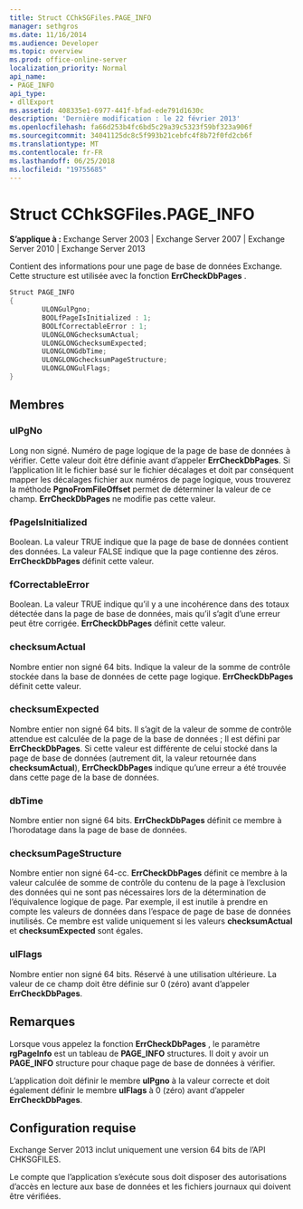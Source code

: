 ```yaml
---
title: Struct CChkSGFiles.PAGE_INFO
manager: sethgros
ms.date: 11/16/2014
ms.audience: Developer
ms.topic: overview
ms.prod: office-online-server
localization_priority: Normal
api_name:
- PAGE_INFO
api_type:
- dllExport
ms.assetid: 408335e1-6977-441f-bfad-ede791d1630c
description: 'Dernière modification : le 22 février 2013'
ms.openlocfilehash: fa66d253b4fc6bd5c29a39c5323f59bf323a906f
ms.sourcegitcommit: 34041125dc8c5f993b21cebfc4f8b72f0fd2cb6f
ms.translationtype: MT
ms.contentlocale: fr-FR
ms.lasthandoff: 06/25/2018
ms.locfileid: "19755685"
---
```

# <a name="cchksgfilespageinfo-struct"></a>Struct CChkSGFiles.PAGE_INFO

**S’applique à :** Exchange Server 2003 | Exchange Server 2007 | Exchange Server 2010 | Exchange Server 2013
  
Contient des informations pour une page de base de données Exchange. Cette structure est utilisée avec la fonction **ErrCheckDbPages** . 
  
```cs
Struct PAGE_INFO  
{
        ULONGulPgno;
        BOOLfPageIsInitialized : 1;
        BOOLfCorrectableError : 1;
        ULONGLONGchecksumActual;
        ULONGLONGchecksumExpected;
        ULONGLONGdbTime;
        ULONGLONGchecksumPageStructure;
        ULONGLONGulFlags;
}

```

## <a name="members"></a>Membres

### <a name="ulpgno"></a>ulPgNo
  
Long non signé. Numéro de page logique de la page de base de données à vérifier. Cette valeur doit être définie avant d’appeler **ErrCheckDbPages**. Si l’application lit le fichier basé sur le fichier décalages et doit par conséquent mapper les décalages fichier aux numéros de page logique, vous trouverez la méthode **PgnoFromFileOffset** permet de déterminer la valeur de ce champ. **ErrCheckDbPages** ne modifie pas cette valeur. 
    
### <a name="fpageisinitialized"></a>fPageIsInitialized 
  
Boolean. La valeur TRUE indique que la page de base de données contient des données. La valeur FALSE indique que la page contienne des zéros. **ErrCheckDbPages** définit cette valeur. 
    
### <a name="fcorrectableerror"></a>fCorrectableError
  
Boolean. La valeur TRUE indique qu’il y a une incohérence dans des totaux détectée dans la page de base de données, mais qu’il s’agit d’une erreur peut être corrigée. **ErrCheckDbPages** définit cette valeur. 
    
### <a name="checksumactual"></a>checksumActual
  
Nombre entier non signé 64 bits. Indique la valeur de la somme de contrôle stockée dans la base de données de cette page logique. **ErrCheckDbPages** définit cette valeur. 
    
### <a name="checksumexpected"></a>checksumExpected
  
Nombre entier non signé 64 bits. Il s’agit de la valeur de somme de contrôle attendue est calculée de la page de la base de données ; Il est défini par **ErrCheckDbPages**. Si cette valeur est différente de celui stocké dans la page de base de données (autrement dit, la valeur retournée dans **checksumActual**), **ErrCheckDbPages** indique qu’une erreur a été trouvée dans cette page de la base de données. 
    
### <a name="dbtime"></a>dbTime
  
Nombre entier non signé 64 bits. **ErrCheckDbPages** définit ce membre à l’horodatage dans la page de base de données. 
    
### <a name="checksumpagestructure"></a>checksumPageStructure 
  
Nombre entier non signé 64-cc. **ErrCheckDbPages** définit ce membre à la valeur calculée de somme de contrôle du contenu de la page à l’exclusion des données qui ne sont pas nécessaires lors de la détermination de l’équivalence logique de page. Par exemple, il est inutile à prendre en compte les valeurs de données dans l’espace de page de base de données inutilisés. Ce membre est valide uniquement si les valeurs **checksumActual** et **checksumExpected** sont égales. 
    
### <a name="ulflags"></a>ulFlags
  
Nombre entier non signé 64 bits. Réservé à une utilisation ultérieure. La valeur de ce champ doit être définie sur 0 (zéro) avant d’appeler **ErrCheckDbPages**.
    
## <a name="remarks"></a>Remarques

Lorsque vous appelez la fonction **ErrCheckDbPages** , le paramètre **rgPageInfo** est un tableau de **PAGE\_INFO** structures. Il doit y avoir un **PAGE\_INFO** structure pour chaque page de base de données à vérifier. 
  
L’application doit définir le membre **ulPgno** à la valeur correcte et doit également définir le membre **ulFlags** à 0 (zéro) avant d’appeler **ErrCheckDbPages**. 
  
## <a name="requirements"></a>Configuration requise

Exchange Server 2013 inclut uniquement une version 64 bits de l’API CHKSGFILES.
  
Le compte que l’application s’exécute sous doit disposer des autorisations d’accès en lecture aux base de données et les fichiers journaux qui doivent être vérifiées.
  

